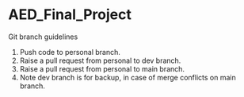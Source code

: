 # AED_Final_Project

Git branch guidelines
1. Push code to personal branch.
2. Raise a pull request from personal to dev branch.
3. Raise a pull request from personal to main branch.
4. Note dev branch is for backup, in case of merge conflicts on main branch.

